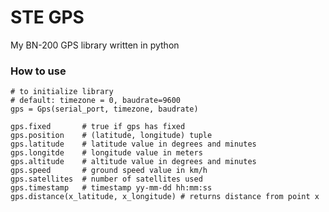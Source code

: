 # STE GPS
My BN-200 GPS library written in python
### How to use
    # to initialize library 
    # default: timezone = 0, baudrate=9600
    gps = Gps(serial_port, timezone, baudrate)     
    
    gps.fixed       # true if gps has fixed
    gps.position    # (latitude, longitude) tuple
    gps.latitude    # latitude value in degrees and minutes
    gps.longitde    # longitude value in meters    
    gps.altitude    # altitude value in degrees and minutes
    gps.speed       # ground speed value in km/h
    gps.satellites  # number of satellites used
    gps.timestamp   # timestamp yy-mm-dd hh:mm:ss
    gps.distance(x_latitude, x_longitude) # returns distance from point x
